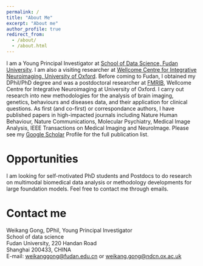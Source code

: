 ```yaml
---
permalink: /
title: "About Me"
excerpt: "About me"
author_profile: true
redirect_from: 
  - /about/
  - /about.html
---
```


I am a Young Principal Investigator at [School of Data Science, Fudan University](https://sds.fudan.edu.cn/). I am also a visiting researcher at [Wellcome Centre for Integrative Neuroimaging, University of Oxford](https://www.win.ox.ac.uk/). Before coming to Fudan, I obtained my DPhil/PhD degree and was a postdoctoral researcher at [FMRIB](https://www.win.ox.ac.uk/research/analysis-research), Wellcome Centre for Integrative Neuroimaging at University of Oxford. I carry out research into new methodologies for the analysis of brain imaging, genetics, behaviours and diseases data, and their application for clinical questions. As first (and co-first) or correspondance authors, I have published papers in high-impacted journals including Nature Human Behaviour, Nature Communications, Molecular Psychiatry, Medical Image Analysis, IEEE Transactions on Medical Imaging and NeuroImage. Please see my [Google Scholar](https://scholar.google.co.uk/citations?user=TDo57rsAAAAJ&hl=zh-CN) Profile for the full publication list.

Opportunities
======
I am looking for self-motivated PhD students and Postdocs to do research on multimodal biomedical data analysis or methodology developments for large foundation models. Feel free to contact me through emails.

Contact me
======
Weikang Gong, DPhil, Young Principal Investigator \
School of data science \
Fudan University, 220 Handan Road \
Shanghai 200433, CHINA \
E-mail: weikanggong@fudan.edu.cn or weikang.gong@ndcn.ox.ac.uk
